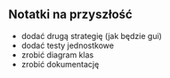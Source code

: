 ## Notatki na przyszłość
- dodać drugą strategię (jak będzie gui)
- dodać testy jednostkowe
- zrobić diagram klas
- zrobić dokumentację